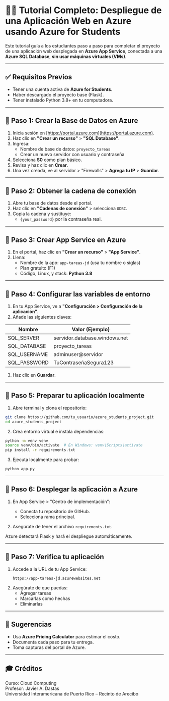 # 🧑‍🏫 Tutorial Completo: Despliegue de una Aplicación Web en Azure usando Azure for Students

Este tutorial guía a los estudiantes paso a paso para completar el proyecto de una aplicación web desplegada en **Azure App Service**, conectada a una **Azure SQL Database**, **sin usar máquinas virtuales (VMs)**.

---

## ✅ Requisitos Previos
- Tener una cuenta activa de **Azure for Students**.
- Haber descargado el proyecto base (Flask).
- Tener instalado Python 3.8+ en tu computadora.

---

## 🔹 Paso 1: Crear la Base de Datos en Azure

1. Inicia sesión en [https://portal.azure.com](https://portal.azure.com).
2. Haz clic en **"Crear un recurso"** > **"SQL Database"**.
3. Ingresa:
   - Nombre de base de datos: `proyecto_tareas`
   - Crear un nuevo servidor con usuario y contraseña
4. Selecciona **S0** como plan básico.
5. Revisa y haz clic en **Crear**.
6. Una vez creada, ve al servidor > "Firewalls" > **Agrega tu IP** > **Guardar**.

---

## 🔹 Paso 2: Obtener la cadena de conexión

1. Abre tu base de datos desde el portal.
2. Haz clic en **"Cadenas de conexión"** > selecciona `ODBC`.
3. Copia la cadena y sustituye:
   - `{your_password}` por la contraseña real.

---

## 🔹 Paso 3: Crear App Service en Azure

1. En el portal, haz clic en **"Crear un recurso"** > **"App Service"**.
2. Llena:
   - Nombre de la app: `app-tareas-jd` (usa tu nombre o siglas)
   - Plan gratuito (F1)
   - Código, Linux, y stack: **Python 3.8**

---

## 🔹 Paso 4: Configurar las variables de entorno

1. En tu App Service, ve a **"Configuración > Configuración de la aplicación"**.
2. Añade las siguientes claves:

| Nombre         | Valor (Ejemplo)                         |
|----------------|------------------------------------------|
| SQL_SERVER     | servidor.database.windows.net            |
| SQL_DATABASE   | proyecto_tareas                          |
| SQL_USERNAME   | adminuser@servidor                       |
| SQL_PASSWORD   | TuContraseñaSegura123                    |

3. Haz clic en **Guardar**.

---

## 🔹 Paso 5: Preparar tu aplicación localmente

1. Abre terminal y clona el repositorio:
```bash
git clone https://github.com/tu_usuario/azure_students_project.git
cd azure_students_project
```

2. Crea entorno virtual e instala dependencias:
```bash
python -m venv venv
source venv/bin/activate  # En Windows: venv\Scripts\activate
pip install -r requirements.txt
```

3. Ejecuta localmente para probar:
```bash
python app.py
```

---

## 🔹 Paso 6: Desplegar la aplicación a Azure

1. En App Service > "Centro de implementación":
   - Conecta tu repositorio de GitHub.
   - Selecciona rama principal.

2. Asegúrate de tener el archivo `requirements.txt`.

Azure detectará Flask y hará el despliegue automáticamente.

---

## 🔹 Paso 7: Verifica tu aplicación

1. Accede a la URL de tu App Service:
   ```
   https://app-tareas-jd.azurewebsites.net
   ```
2. Asegúrate de que puedas:
   - Agregar tareas
   - Marcarlas como hechas
   - Eliminarlas

---

## 🧠 Sugerencias

- Usa **Azure Pricing Calculator** para estimar el costo.
- Documenta cada paso para tu entrega.
- Toma capturas del portal de Azure.

---

## 🎓 Créditos

Curso: Cloud Computing  
Profesor: Javier A. Dastas  
Universidad Interamericana de Puerto Rico – Recinto de Arecibo
